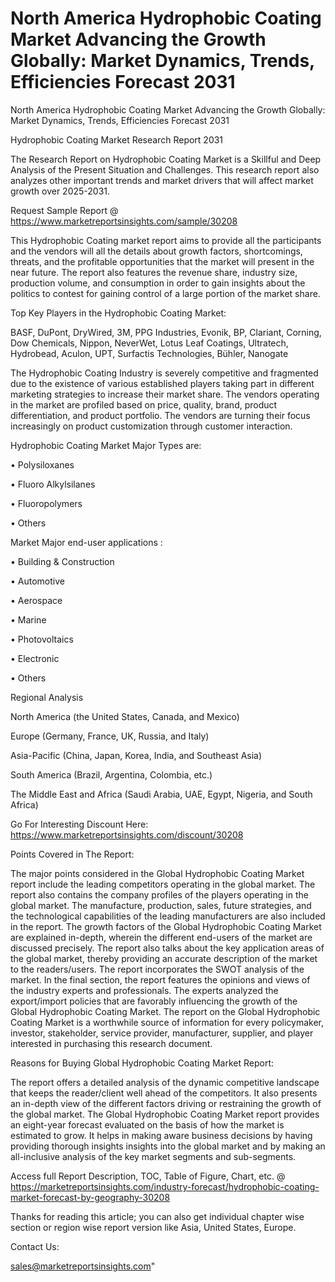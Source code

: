 # North America Hydrophobic Coating Market Advancing the Growth Globally: Market Dynamics, Trends, Efficiencies Forecast 2031
North America Hydrophobic Coating Market Advancing the Growth Globally: Market Dynamics, Trends, Efficiencies Forecast 2031

Hydrophobic Coating Market Research Report 2031

The Research Report on Hydrophobic Coating Market is a Skillful and Deep Analysis of the Present Situation and Challenges. This research report also analyzes other important trends and market drivers that will affect market growth over 2025-2031.

Request Sample Report @ https://www.marketreportsinsights.com/sample/30208

This Hydrophobic Coating market report aims to provide all the participants and the vendors will all the details about growth factors, shortcomings, threats, and the profitable opportunities that the market will present in the near future. The report also features the revenue share, industry size, production volume, and consumption in order to gain insights about the politics to contest for gaining control of a large portion of the market share.

Top Key Players in the Hydrophobic Coating Market:

BASF, DuPont, DryWired, 3M, PPG Industries, Evonik, BP, Clariant, Corning, Dow Chemicals, Nippon, NeverWet, Lotus Leaf Coatings, Ultratech, Hydrobead, Aculon, UPT, Surfactis Technologies, Bühler, Nanogate

The Hydrophobic Coating Industry is severely competitive and fragmented due to the existence of various established players taking part in different marketing strategies to increase their market share. The vendors operating in the market are profiled based on price, quality, brand, product differentiation, and product portfolio. The vendors are turning their focus increasingly on product customization through customer interaction.

Hydrophobic Coating Market Major Types are:

• Polysiloxanes

• Fluoro Alkylsilanes

• Fluoropolymers

• Others

Market Major end-user applications :

• Building & Construction

• Automotive

• Aerospace

• Marine

• Photovoltaics

• Electronic

• Others

Regional Analysis

North America (the United States, Canada, and Mexico)

Europe (Germany, France, UK, Russia, and Italy)

Asia-Pacific (China, Japan, Korea, India, and Southeast Asia)

South America (Brazil, Argentina, Colombia, etc.)

The Middle East and Africa (Saudi Arabia, UAE, Egypt, Nigeria, and South Africa)

Go For Interesting Discount Here: https://www.marketreportsinsights.com/discount/30208

Points Covered in The Report:

The major points considered in the Global Hydrophobic Coating Market report include the leading competitors operating in the global market.
The report also contains the company profiles of the players operating in the global market.
The manufacture, production, sales, future strategies, and the technological capabilities of the leading manufacturers are also included in the report.
The growth factors of the Global Hydrophobic Coating Market are explained in-depth, wherein the different end-users of the market are discussed precisely.
The report also talks about the key application areas of the global market, thereby providing an accurate description of the market to the readers/users.
The report incorporates the SWOT analysis of the market. In the final section, the report features the opinions and views of the industry experts and professionals. The experts analyzed the export/import policies that are favorably influencing the growth of the Global Hydrophobic Coating Market.
The report on the Global Hydrophobic Coating Market is a worthwhile source of information for every policymaker, investor, stakeholder, service provider, manufacturer, supplier, and player interested in purchasing this research document.

Reasons for Buying Global Hydrophobic Coating Market Report:

The report offers a detailed analysis of the dynamic competitive landscape that keeps the reader/client well ahead of the competitors.
It also presents an in-depth view of the different factors driving or restraining the growth of the global market.
The Global Hydrophobic Coating Market report provides an eight-year forecast evaluated on the basis of how the market is estimated to grow.
It helps in making aware business decisions by having providing thorough insights insights into the global market and by making an all-inclusive analysis of the key market segments and sub-segments.

Access full Report Description, TOC, Table of Figure, Chart, etc. @ https://marketreportsinsights.com/industry-forecast/hydrophobic-coating-market-forecast-by-geography-30208

Thanks for reading this article; you can also get individual chapter wise section or region wise report version like Asia, United States, Europe.

Contact Us:

sales@marketreportsinsights.com"
